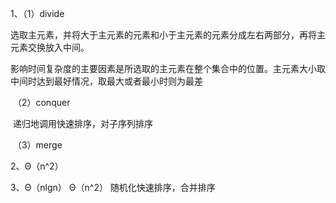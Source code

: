 1、（1）divide 

​	选取主元素，并将大于主元素的元素和小于主元素的元素分成左右两部分，再将主元素交换放入中间。

​	影响时间复杂度的主要因素是所选取的主元素在整个集合中的位置。主元素大小取中间时达到最好情况，取最大或者最小时则为最差

​	（2）conquer

​	  递归地调用快速排序，对子序列排序

​	（3）merge



2、Θ（n^2）

3、Θ（nlgn） Θ（n^2）   随机化快速排序，合并排序



